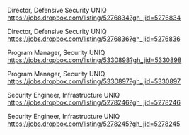 Director, Defensive Security UNIQ https://jobs.dropbox.com/listing/5276834?gh_jid=5276834

Director, Defensive Security UNIQ https://jobs.dropbox.com/listing/5276836?gh_jid=5276836

Program Manager, Security UNIQ https://jobs.dropbox.com/listing/5330898?gh_jid=5330898

Program Manager, Security UNIQ https://jobs.dropbox.com/listing/5330897?gh_jid=5330897

Security Engineer, Infrastructure UNIQ https://jobs.dropbox.com/listing/5278246?gh_jid=5278246

Security Engineer, Infrastructure UNIQ https://jobs.dropbox.com/listing/5278245?gh_jid=5278245

